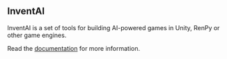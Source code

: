 ## InventAI

InventAI is a set of tools for building AI-powered games in Unity, RenPy or other game engines.

Read the [documentation](https://inventai-docs.vercel.app/docs) for more information.
